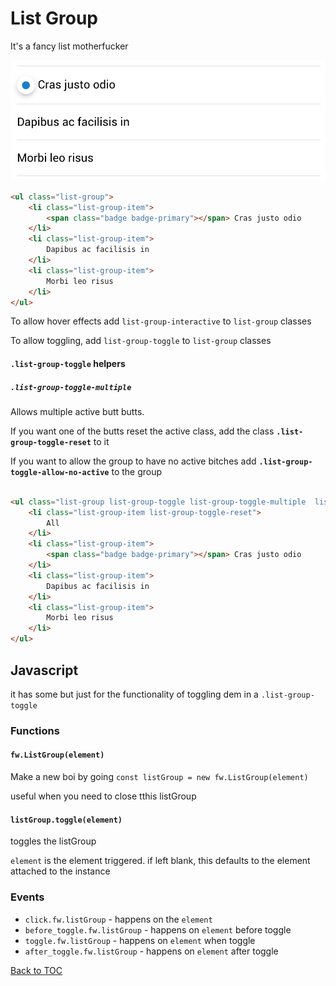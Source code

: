# List Group

It's a fancy list motherfucker


![](../../images/list-group.png)


```html
<ul class="list-group">
	<li class="list-group-item">
		<span class="badge badge-primary"></span> Cras justo odio
	</li>
	<li class="list-group-item">
		Dapibus ac facilisis in
	</li>
	<li class="list-group-item">
		Morbi leo risus
	</li>
</ul>
```

To allow hover effects add `list-group-interactive` to `list-group` classes

To allow toggling, add `list-group-toggle` to `list-group` classes


#### **`.list-group-toggle`** helpers

#####  **`.list-group-toggle-multiple`**

Allows multiple active butt butts.

If you want one of the butts reset the active class, add the class **`.list-group-toggle-reset`** to it

If you want to allow the group to have no active bitches add  **`.list-group-toggle-allow-no-active`** to the group

```html

<ul class="list-group list-group-toggle list-group-toggle-multiple  list-group-toggle-allow-no-active ">
	<li class="list-group-item list-group-toggle-reset">
		All
	</li>
	<li class="list-group-item">
		<span class="badge badge-primary"></span> Cras justo odio
	</li>
	<li class="list-group-item">
		Dapibus ac facilisis in
	</li>
	<li class="list-group-item">
		Morbi leo risus
	</li>
</ul>
```

## Javascript

it has some but just for the functionality of toggling dem in a `.list-group-toggle`

### Functions

#### **`fw.ListGroup(element)`**

Make a new boi by going `const listGroup = new fw.ListGroup(element)`

useful when you need to close tthis listGroup

#### **`listGroup.toggle(element)`**

toggles the listGroup

`element` is the element triggered. if left blank, this defaults to the element attached to the instance

### Events

* `click.fw.listGroup` - happens on the `element`
* `before_toggle.fw.listGroup` - happens on `element` before toggle
* `toggle.fw.listGroup` - happens on `element` when toggle
* `after_toggle.fw.listGroup` - happens on `element` after toggle


[Back to TOC](../../../readme.md)